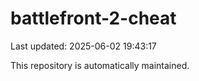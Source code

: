 # battlefront-2-cheat

Last updated: 2025-06-02 19:43:17

This repository is automatically maintained.
